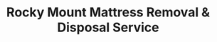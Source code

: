 ---
layout: location.njk
title: Rocky Mount Mattress Removal & Disposal Service
description: Professional mattress removal in Rocky Mount, NC. Next-day pickup  Licensed, insured, and eco-friendly serving the Twin Counties.
permalink: /mattress-removal/north-carolina/rocky-mount/
city: Rocky Mount
state: North Carolina
stateSlug: north-carolina
coordinates:
  lat: 35.9382
  lng: -77.7905
pricing:
  startingPrice: 125
  single: 125
  queen: 125
  king: 135
  boxSpring: 30
neighborhoods:
  - name: "Downtown Rocky Mount"
    zipCodes: ["27801"]
  - name: "Nash County Side"
    zipCodes: ["27804"]
  - name: "Edgecombe County Side"
    zipCodes: ["27801"]
  - name: "Rocky Mount Mills"
    zipCodes: ["27801"]
  - name: "Villa Place"
    zipCodes: ["27801"]
  - name: "Sunset Avenue"
    zipCodes: ["27801"]
  - name: "Country Club Estates"
    zipCodes: ["27804"]
  - name: "Northridge"
    zipCodes: ["27804"]
  - name: "Indian Hills"
    zipCodes: ["27804"]
  - name: "Battleboro Road"
    zipCodes: ["27804"]
  - name: "Eastern Avenue"
    zipCodes: ["27801"]
  - name: "Falls Road"
    zipCodes: ["27804"]
  - name: "Winstead Avenue"
    zipCodes: ["27801"]
  - name: "Fairview Road"
    zipCodes: ["27803"]
  - name: "CSX Terminal Area"
    zipCodes: ["27804"]
zipCodes: 
  - "27801"
  - "27803"
  - "27804"
recyclingPartners:
  - "Nash County Solid Waste"
  - "Edgecombe County Solid Waste"
  - "Keep America Beautiful Twin Counties"
localRegulations: "Rocky Mount mattress disposal spans two counties with different regulations. Nash County Solid Waste (west side) and Edgecombe County Solid Waste (east side) each operate separate facilities and programs. Both counties promote recycling through Keep America Beautiful of Nash & Edgecombe Counties. Regular recycling events held including Nash County Recycles Day and Edgecombe County Recycles Day. Residents must navigate dual county system depending on which side of railroad tracks they live."
nearbyCities:
  - name: "Raleigh"
    distance: "45 miles"
    isSuburb: false
  - name: "Durham"
    distance: "60 miles"
    isSuburb: false
reviews:
  count: 192
  featured:
    - reviewer: "Railroad Worker"
      rating: 5
      text: "Great service during shift change! They worked around my CSX schedule and picked up our old mattress before I had to head back to the terminal."
      neighborhood: "CSX Terminal Area"
    - reviewer: "Twin Counties Resident"
      rating: 5  
      text: "Finally, a service that understands Rocky Mount spans two counties!"
      neighborhood: "Downtown Rocky Mount"
    - reviewer: "Mills Village Family"
      rating: 5
      text: "We live in one of the historic Rocky Mount Mills houses that's been in our family for three generations - those narrow Victorian staircases weren't built for modern king-size mattresses. This removal team handled the challenge perfectly, carefully maneuvering our old mattress down the tight stairwell without damaging any of the original woodwork our great-grandfather installed when he worked at the textile mills. They understood the historic significance of our neighborhood and treated our home with the respect it deserved. The $135 fee was reasonable, especially considering we didn't have to figure out which county facility to use or deal with the different disposal requirements on either side of the railroad tracks. Professional service that gets Rocky Mount's unique character."
      neighborhood: "Rocky Mount Mills"
faqs:
  - question: "How quickly can you remove mattresses in Rocky Mount?"
    answer: "We provide next-day service throughout the Twin Counties and can coordinate around railroad schedules and shift work common in the area."
  - question: "Do you serve both Nash and Edgecombe County sides?"
    answer: "Yes, we provide comprehensive coverage throughout Rocky Mount, regardless of which county side you're on, eliminating the confusion of dual county systems."
  - question: "What's included in your $125 Rocky Mount pickup fee?"
    answer: "Base price covers pickup, loading, transportation, and eco-friendly recycling for one mattress. Box springs add $30 each."
  - question: "How does this compare to using county facilities?"
    answer: "Our service eliminates the confusion of Nash and Edgecombe County's separate waste systems, providing consistent service regardless of which side of the railroad tracks you live on."
  - question: "Can you coordinate with railroad worker schedules?"
    answer: "Absolutely. We understand shift work at CSX and can accommodate early morning or evening pickups around transportation industry schedules."
  - question: "Are you licensed for waste removal in both counties?"
    answer: "We maintain all required North Carolina, Nash County, and Edgecombe County permits with comprehensive insurance coverage for the Twin Counties region."
  - question: "Do you serve the historic Rocky Mount Mills area?"
    answer: "Yes, our team understands the historic mill district and can safely navigate narrow staircases and older home layouts while protecting historic woodwork and architectural features."
  - question: "What payment methods do you accept in Rocky Mount?"
    answer: "We accept cash, all major credit cards, and provide invoicing for railroad companies and logistics businesses in the area."
schema:
  "@type": "LocalBusiness"
  name: "A Bedder World Rocky Mount"
  address:
    "@type": "PostalAddress"
    addressLocality: "Rocky Mount"
    addressRegion: "NC"
    addressCountry: "US"
  geo:
    "@type": "GeoCoordinates" 
    latitude: 35.9382
    longitude: -77.7905
  telephone: "(720) 263-6094"
  priceRange: "$125-$180"
  aggregateRating:
    "@type": "AggregateRating"
    ratingValue: 4.9
    reviewCount: 192
pageContent:
  heroDescription: "Professional mattress disposal serving the historic railroad capital of the Twin Counties. Part of our nationwide network that has recycled over 1 million mattresses, we provide next-day pickup with transparent pricing "
  
  aboutService: "We provide professional mattress removal throughout Rocky Mount with next-day pickup  Our service addresses the unique challenges of this historic railroad city spanning Nash and Edgecombe counties, where over 54,000 residents navigate dual county waste systems separated by railroad tracks. We eliminate the confusion of determining which county facility to use, providing consistent service whether you're on the Nash County side or Edgecombe County side. From the historic Rocky Mount Mills district to modern developments near the CSX Carolina Connector terminal, we serve all Twin Counties neighborhoods with expertise in both railroad industry schedules and historic home logistics. Every mattress we collect joins our nationwide network that has successfully diverted over 1 million mattresses from landfills, with 80% of materials recovered for reuse including steel springs, foam, and fabric components."

  serviceAreasIntro: "We provide mattress pickup service throughout all Rocky Mount neighborhoods across ZIP codes 27801, 27803, and 27804, serving both Nash and Edgecombe County sides without the confusion of dual county systems. Our team handles everything from historic Rocky Mount Mills homes with narrow Victorian staircases to modern residences near the CSX terminal and Country Club Estates. We schedule around diverse work patterns, from traditional railroad shift work to logistics industry schedules, offering flexible pickup times that accommodate the Twin Counties' transportation-focused economy."

  regulationsCompliance: "We handle all waste disposal complexity so Rocky Mount residents don't have to navigate the dual county system that splits the city along railroad tracks. Our licensed service eliminates the confusion of Nash County Solid Waste versus Edgecombe County Solid Waste facilities and their different programs and requirements. While both counties operate separate recycling events and disposal regulations, we provide consistent service regardless of which side of the tracks you live on. Our team maintains all necessary permits and insurance coverage for both counties, ensuring compliant mattress removal throughout the Twin Counties region without residents having to determine which county jurisdiction applies to their address."

  environmentalImpact: "Environmental stewardship resonates strongly in Rocky Mount, where the Twin Counties' railroad heritage demonstrates community commitment to efficient resource movement and sustainable logistics. As part of our nationwide network that has recycled over 1 million mattresses, we support the area's transportation industry values while addressing waste challenges in this historic railroad junction. Through partnerships with approved regional facilities, we ensure 80% of mattress components get recovered rather than adding to dual county landfill systems. Steel springs return to manufacturing processes that complement the area's transportation and logistics capabilities, foam becomes carpet padding, and fabric gets repurposed into new products. This comprehensive approach serves a community built on efficient movement of goods and materials, supporting environmental responsibility while honoring Rocky Mount's railroad legacy."

  howItWorksScheduling: "Call or book online for next-day service throughout the Twin Counties. We coordinate with railroad schedules, logistics industry needs, and residential preferences across both Nash and Edgecombe County sides."

  howItWorksService: "Our licensed team understands Rocky Mount's unique dual-county structure and historic railroad character. We handle all county disposal requirements while providing convenient pickup service that works across jurisdictional boundaries."

  howItWorksDisposal: "Every mattress joins our nationwide recycling network that has processed over 1 million mattresses. Materials go to approved facilities where components get recovered for reuse, supporting the Twin Counties' tradition of efficient transportation and resource management."

  sidebarStats:
    mattressesRemoved: "3,400"
---